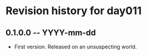 # Revision history for day011

## 0.1.0.0 -- YYYY-mm-dd

* First version. Released on an unsuspecting world.

